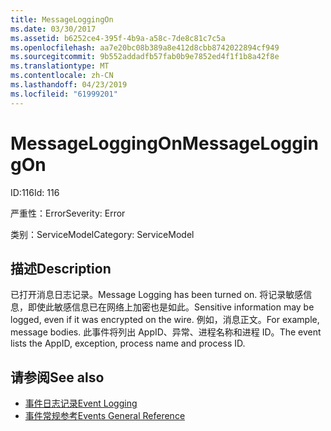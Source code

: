 ```yaml
---
title: MessageLoggingOn
ms.date: 03/30/2017
ms.assetid: b6252ce4-395f-4b9a-a58c-7de8c81c7c5a
ms.openlocfilehash: aa7e20bc08b389a8e412d8cbb8742022894cf949
ms.sourcegitcommit: 9b552addadfb57fab0b9e7852ed4f1f1b8a42f8e
ms.translationtype: MT
ms.contentlocale: zh-CN
ms.lasthandoff: 04/23/2019
ms.locfileid: "61999201"
---
```

# <a name="messageloggingon"></a><span data-ttu-id="233e2-102">MessageLoggingOn</span><span class="sxs-lookup"><span data-stu-id="233e2-102">MessageLoggingOn</span></span>
<span data-ttu-id="233e2-103">ID:116</span><span class="sxs-lookup"><span data-stu-id="233e2-103">Id: 116</span></span>  
  
 <span data-ttu-id="233e2-104">严重性：Error</span><span class="sxs-lookup"><span data-stu-id="233e2-104">Severity: Error</span></span>  
  
 <span data-ttu-id="233e2-105">类别：ServiceModel</span><span class="sxs-lookup"><span data-stu-id="233e2-105">Category: ServiceModel</span></span>  
  
## <a name="description"></a><span data-ttu-id="233e2-106">描述</span><span class="sxs-lookup"><span data-stu-id="233e2-106">Description</span></span>  
 <span data-ttu-id="233e2-107">已打开消息日志记录。</span><span class="sxs-lookup"><span data-stu-id="233e2-107">Message Logging has been turned on.</span></span> <span data-ttu-id="233e2-108">将记录敏感信息，即使此敏感信息已在网络上加密也是如此。</span><span class="sxs-lookup"><span data-stu-id="233e2-108">Sensitive information may be logged, even if it was encrypted on the wire.</span></span> <span data-ttu-id="233e2-109">例如，消息正文。</span><span class="sxs-lookup"><span data-stu-id="233e2-109">For example, message bodies.</span></span> <span data-ttu-id="233e2-110">此事件将列出 AppID、异常、进程名称和进程 ID。</span><span class="sxs-lookup"><span data-stu-id="233e2-110">The event lists the AppID, exception, process name and process ID.</span></span>  
  
## <a name="see-also"></a><span data-ttu-id="233e2-111">请参阅</span><span class="sxs-lookup"><span data-stu-id="233e2-111">See also</span></span>

- [<span data-ttu-id="233e2-112">事件日志记录</span><span class="sxs-lookup"><span data-stu-id="233e2-112">Event Logging</span></span>](../../../../../docs/framework/wcf/diagnostics/event-logging/index.md)
- [<span data-ttu-id="233e2-113">事件常规参考</span><span class="sxs-lookup"><span data-stu-id="233e2-113">Events General Reference</span></span>](../../../../../docs/framework/wcf/diagnostics/event-logging/events-general-reference.md)
